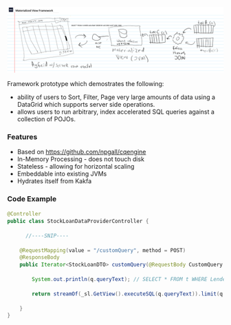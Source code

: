 ![Diagram](/docs/occ-materialized-view.png)

Framework prototype which demostrates the following:
 - ability of users to Sort, Filter, Page very large amounts of data using a DataGrid which supports server side operations.
 - allows users to run arbitrary, index accelerated SQL queries against a collection of POJOs.
 
### Features
* Based on https://github.com/npgall/cqengine 
* In-Memory Processing - does not touch disk
* Stateless - allowing for horizontal scaling
* Embeddable into existing JVMs 
* Hydrates itself from Kakfa

### Code Example
```java
@Controller
public class StockLoanDataProviderController {
      
      //----SNIP----
      
    @RequestMapping(value = "/customQuery", method = POST)
    @ResponseBody
    public Iterator<StockLoanDTO> customQuery(@RequestBody CustomQuery q) throws Exception {

        System.out.println(q.queryText); // SELECT * FROM t WHERE Lender LIKE 'Gold%' ORDER BY LoanQty DESC

        return streamOf(_sl.GetView().executeSQL(q.queryText)).limit(q.limit.orElse(10000)).iterator();

    } 
}
```
   
